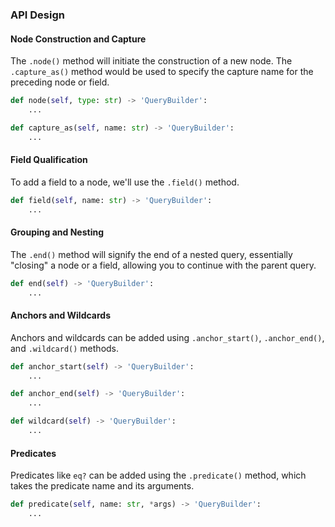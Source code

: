### API Design

#### Node Construction and Capture

The `.node()` method will initiate the construction of a new node. The `.capture_as()` method would be used to specify the capture name for the preceding node or field.

```python
def node(self, type: str) -> 'QueryBuilder':
    ...

def capture_as(self, name: str) -> 'QueryBuilder':
    ...
```

#### Field Qualification

To add a field to a node, we'll use the `.field()` method.

```python
def field(self, name: str) -> 'QueryBuilder':
    ...
```

#### Grouping and Nesting

The `.end()` method will signify the end of a nested query, essentially "closing" a node or a field, allowing you to continue with the parent query.

```python
def end(self) -> 'QueryBuilder':
    ...
```

#### Anchors and Wildcards

Anchors and wildcards can be added using `.anchor_start()`, `.anchor_end()`, and `.wildcard()` methods.

```python
def anchor_start(self) -> 'QueryBuilder':
    ...

def anchor_end(self) -> 'QueryBuilder':
    ...

def wildcard(self) -> 'QueryBuilder':
    ...
```

#### Predicates

Predicates like `eq?` can be added using the `.predicate()` method, which takes the predicate name and its arguments.

```python
def predicate(self, name: str, *args) -> 'QueryBuilder':
    ...
```

